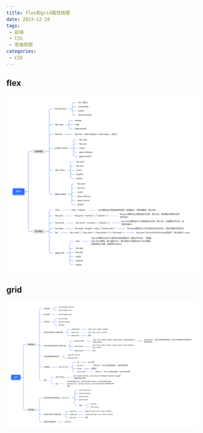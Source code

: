 ```yaml
---
title: flex和grid属性梳理
date: 2023-12-28
tags:
 - 前端
 - CSS
 - 思维导图
categories:
 - CSS
---
```


## flex
![图片](../../../.vuepress/public/mindMap/flex.png)
## grid
![图片](../../../.vuepress/public/mindMap/grid.png)